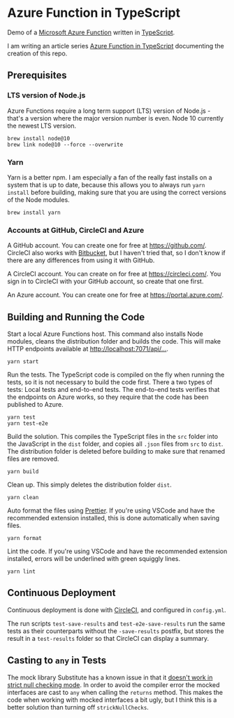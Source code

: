 # Azure Function in TypeScript

Demo of a [Microsoft Azure Function](https://docs.microsoft.com/en-us/azure/azure-functions/functions-overview) written in [TypeScript](https://www.typescriptlang.org/).

I am writing an article series [Azure Function in TypeScript](https://janaagaard.com/blog/2019-06-12-azure-functions-in-typescript) documenting the creation of this repo.

## Prerequisites

### LTS version of Node.js

Azure Functions require a long term support (LTS) version of Node.js - that's a version where the major version number is even. Node 10 currently the newest LTS version.

    brew install node@10
    brew link node@10 --force --overwrite

### Yarn

Yarn is a better npm. I am especially a fan of the really fast installs on a system that is up to date, because this allows you to always run `yarn install` before building, making sure that you are using the correct versions of the Node modules.

    brew install yarn

### Accounts at GitHub, CircleCI and Azure

A GitHub account. You can create one for free at <https://github.com/>. CircleCI also works with [Bitbucket](https://bitbucket.com), but I haven't tried that, so I don't know if there are any differences from using it with GitHub.

A CircleCI account. You can create on for free at <https://circleci.com/>. You sign in to CircleCI with your GitHub account, so create that one first.

An Azure account. You can create one for free at <https://portal.azure.com/>.

## Building and Running the Code

Start a local Azure Functions host. This command also installs Node modules, cleans the distribution folder and builds the code. This will make HTTP endpoints available at <http://localhost:7071/api/...>.

    yarn start

Run the tests. The TypeScript code is compiled on the fly when running the tests, so it is not necessary to build the code first. There a two types of tests: Local tests and end-to-end tests. The end-to-end tests verifies that the endpoints on Azure works, so they require that the code has been published to Azure.

    yarn test
    yarn test-e2e

Build the solution. This compiles the TypeScript files in the `src` folder into the JavaScript in the `dist` folder, and copies all `.json` files from `src` to `dist`. The distribution folder is deleted before building to make sure that renamed files are removed.

    yarn build

Clean up. This simply deletes the distribution folder `dist`.

    yarn clean

Auto format the files using [Prettier](https://prettier.io/). If you're using VSCode and have the recommended extension installed, this is done automatically when saving files.

    yarn format

Lint the code. If you're using VSCode and have the recommended extension installed, errors will be underlined with green squiggly lines.

    yarn lint

## Continuous Deployment

Continuous deployment is done with [CircleCI](https://circleci.com/), and configured in `config.yml`.

The run scripts `test-save-results` and `test-e2e-save-results` run the same tests as their counterparts without the `-save-results` postfix, but stores the result in a `test-results` folder so that CircleCI can display a summary.

## Casting to `any` in Tests

The mock library Substitute has a known issue in that it [doesn't work in strict null checking mode](https://github.com/ffMathy/FluffySpoon.JavaScript.Testing.Faking#strict-mode). In order to avoid the compiler error the mocked interfaces are cast to `any` when calling the `returns` method. This makes the code when working with mocked interfaces a bit ugly, but I think this is a better solution than turning off `strickNullChecks`.
